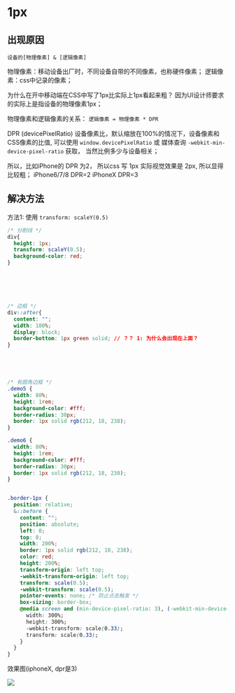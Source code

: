 # 1px

## 出现原因

`设备的[物理像素] & [逻辑像素]`

物理像素：移动设备出厂时，不同设备自带的不同像素，也称硬件像素；
逻辑像素：css中记录的像素；

为什么在开中移动端在CSS中写了1px比实际上1px看起来粗？
因为UI设计师要求的实际上是指设备的物理像素1px；

物理像素和逻辑像素的关系：
`逻辑像素 = 物理像素 * DPR` 

DPR (devicePixelRatio) 设备像素比，默认缩放在100%的情况下，设备像素和CSS像素的比值, 可以使用 `window.devicePixelRatio` 或 媒体查询 `-webkit-min-device-pixel-ratio` 获取， 当然比例多少与设备相关；

所以，比如iPhone的 DPR 为2， 所以css 写 1px 实际视觉效果是 2px, 所以显得比较粗；
iPhone6/7/8 DPR=2
iPhoneX DPR=3

## 解决方法

方法1: 使用 `transform: scaleY(0.5)`




```css
/* 分割线 */
div{
  height: 1px;
  transform: scaleY(0.5);
  background-color: red;
}






/* 边框 */
div::after{
  content: "";
  width: 100%;
  display: block;
  border-bottom: 1px green solid; // ？？ 1: 为什么会出现在上面？
}





/* 有圆角边框 */
.demo5 {
  width: 80%;
  height: 1rem;
  background-color: #fff;
  border-radius: 30px;
  border: 1px solid rgb(212, 18, 238);
}

.demo6 {
  width: 80%;
  height: 1rem;
  background-color: #fff;
  border-radius: 30px;
  border: 1px solid rgb(212, 18, 238);
}


.border-1px {
  position: relative;
  &::before {
    content: "";
    position: absolute;
    left: 0;
    top: 0;
    width: 200%;
    border: 1px solid rgb(212, 18, 238);
    color: red;
    height: 200%;
    transform-origin: left top;
    -webkit-transform-origin: left top;
    transform: scale(0.5);
    -webkit-transform: scale(0.5);
    pointer-events: none; /* 防止点击触发 */
    box-sizing: border-box;
    @media screen and (min-device-pixel-ratio: 3), (-webkit-min-device-pixel-ratio: 3) {
      width: 300%;
      height: 300%;
      -webkit-transform: scale(0.33);
      transform: scale(0.33);
    }
  }
}
```


效果图(iphoneX, dpr是3)

<img  src='/Blog/images/1px.jpg' />



 


<!--方法2: 媒体查询

```css
/* 2倍屏 */
@media only screen and (-webkit-min-device-pixel-ratio: 2.0) {
    .border-bottom::after {
        -webkit-transform: scaleY(0.5);
        transform: scaleY(0.5);
    }
}
/* 3倍屏 */
@media only screen and (-webkit-min-device-pixel-ratio: 3.0) {
    .border-bottom::after {
        -webkit-transform: scaleY(0.33);
        transform: scaleY(0.33);
    }
}
``` 



```css
.demo1, 
.demo2, 
.demo3, 
.demo4 { 
  background-color: red; 
} 

.demo3, 
.demo4 { 
  width: 100%; 
  height: 1rem; 
  background-color: #fff; 
} 
 
.demo1 { 
  height: 1px; 
} 
.demo2 { 
  height: 1px; 
  transform: scaleY(0.5); 
} 
 
.demo3::after { 
  content: ""; 
  width: 100%; 
  display: block; 
  border-bottom: 1px green solid; 
} 
 
.demo4:after { 
  content: ""; 
  width: 100%; 
  display: block; 
  border-bottom: 1px solid green; 
  transform: scaleY(0.5); 
} 

.demo5 {
  width: 80%;
  height: 1rem;
  background-color: #fff;
  border-radius: 30px;
  border: 1px solid rgb(212, 18, 238);
}

.demo6 {
  width: 80%;
  height: 1rem;
  background-color: #fff;
  border-radius: 30px;
  position: relative;
}
.demo6::after {
  content: "";
  display: block;
  width: 200%;
  height: 200%;
  border: 1px solid rgb(212, 18, 238);
  transform: scale(0.5, 0.5);
  border-radius: 30px;
  transform-origin: top left;
}
 ``` -->
